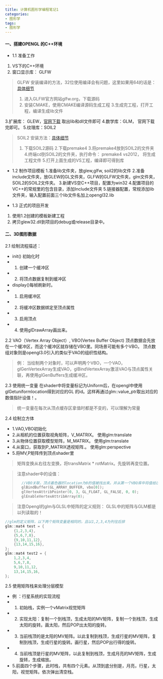 ```yaml
---
title: 计算机图形学编程笔记1
categories:
- 图形学
tags: 
- 图形学
---
```


#### 一、搭建OPENGL 的C++环境

* 1.1 准备工作
 1. VS下的C++环境
 2. 窗口显示库： GLFW 
>GLFW 安装编译的方法，32位使用编译会有问题，这里如果用64的话是： [具体细节](https://www.cnblogs.com/collectionne/p/6937644.html)
>1. 进入GLFW官方网站glfw.org，下载源码
>2.  安装CMAKE，使用CMAKE编译源码生成工程
>3.生成完工程，打开工程，编译生成lib文件

3.扩展库： GLEW，[官网下载]( http://glew.sourceforge.net/) 取出lib和dll文件即可
4.数学库：GLM， 官网下载完即可。
5.纹理库：SOIL2
>SOIL2 安装方法：[具体细节](https://blog.csdn.net/Wonz5130/article/details/82828817)
>1. 下载SOIL2源码
>2.下载premake4
>3.将premake4放到SOIL2的文件夹
>4.终端cd到SOIL2的文件夹，执行命令： premake4 vs2012， 将生成工程文件
>5.打开上面生成的VS工程，编译即可得到库

* 1.2 制作项目模板
1.准备lib文件夹，放glew,glfw, soil2的lib文件
2.准备include文件夹，放GLEW的GL文件夹，GLFW的GLFW文件夹，glm文件夹， SOIL2的SOIL2文件夹。
3.新建VS空C++项目，配置为win32
4.配置项目的VC++的常规里的包含目录，添加Include文件夹
5.链接器配置，常规添加lib文件夹，输入配置前面三个lib文件名加上opengl32.lib

* 1.3 正式的项目开发
1. 使用1.2创建的模板新建工程
2. 拷贝glew32.dll到项目的debug或release目录中。

#### 二、3D图形数据

2.1 绘制流程描述：
* init() 初始化时
* 1. 创建一个缓冲区
* 2. 将顶点数据复制到缓冲区
* display()每帧刷新时。
* 1. 启用缓冲区
* 2. 将缓冲区数据绑定至顶点属性
* 3. 启用顶点
* 4. 使用glDrawArray画出来。

2.2 VAO（Vertex Array Object）, VBO(Vertex Buffer Object)
顶点数据会先放在一个缓冲区，而这个缓冲区就存储在VBO里。同场景可能有多个VBO。
顶点数组对象则是opengl3.0引入的类似于VAO的组织性结构。
>例： 当绘制两个对象时，可以声明两个VBO，一个VAO，glGenVertexArray生成VAO，glBindVertexArray激活VAO与顶点属性关联，再使用glGenBuffers生成缓冲区。

2.3 使用统一变量
在shader中将变量标记为Uniform后，在opengl中使用glGetuniformlocation得到对应的GL 的id。这样再通过glm::value_ptr取出对应的数值指针设值！。
> 统一变量在每次从顶点缓存区拿值时都是不变的，可以理解为常量

2.4 绘制立方体
* 1.VAO,VBO初始化
* 2.从相机的位置获取视角矩阵，V_MATRIX。 使用glm:translate
* 3.从物体位置获取模型矩阵，M_MATRIX。 使用glm:translate
* 4.从窗口，获取到P_MATRIX透视矩阵.。 使用glm:perspective
* 5.将MV,P矩阵传到顶点shader里
 
> 矩阵变换从右往左变换，将transMatrix * rotMatrix。先旋转再变位置。

> 注意shader中的设值：
> ```c++
> 	//VBO关联，顶点着色器的location为0的值被找出来。并从第一个VBO库中将值给过去
> 	glBindBuffer(GL_ARRAY_BUFFER, vbo[0]);
> 	glVertexAttribPointer(0, 3, GL_FLOAT, GL_FALSE, 0, 0);
> 	glEnableVertexAttribArray(0);
> ```

>注意Opengl的glm与GLSL中矩阵的定义规则：
> GLSL中的矩阵与GLM都是以列读取的！

```c++
//glm的定义矩阵，以下两个矩阵变量是相同的，且以1,2,3,4为列往后排
glm::mat4 test = {
	{1,2,3,4},
	{5,6,7,8},
	{9,10,11,12},
	{13,14,15,16},
};
glm::mat4 test2 = {
	1,2,3,4,
	5,6,7,8,
	9,10,11,12,
	13,14,15,16,
};
```

2.5 使用矩阵栈来处理分层模型
* 例 ：行星系统的实现流程
* 1. 初始栈，实例一个vMatrix视觉矩阵
* 2. 实现太阳：复制一个到栈顶，生成太阳的MV矩阵，复制一个到栈顶，生成太阳的旋转。画太阳，然后POP出太阳的旋转。
* 3. 当前栈顶的是太阳的MV矩阵。以此复制到栈顶，生成行星的MV矩阵，复制到栈顶，生成行星的旋转。画行星，然后POP出行得的旋转。
* 4. 当前栈顶是行星的MV矩阵，以此复制到栈顶，生成月亮的MV矩阵，生成旋转，生成缩放。
* 5.前面四个步骤，此时栈，共有四个元素。从顶到底分别是，月亮，行星，太阳，视觉矩阵。依次弹出清空栈。
  